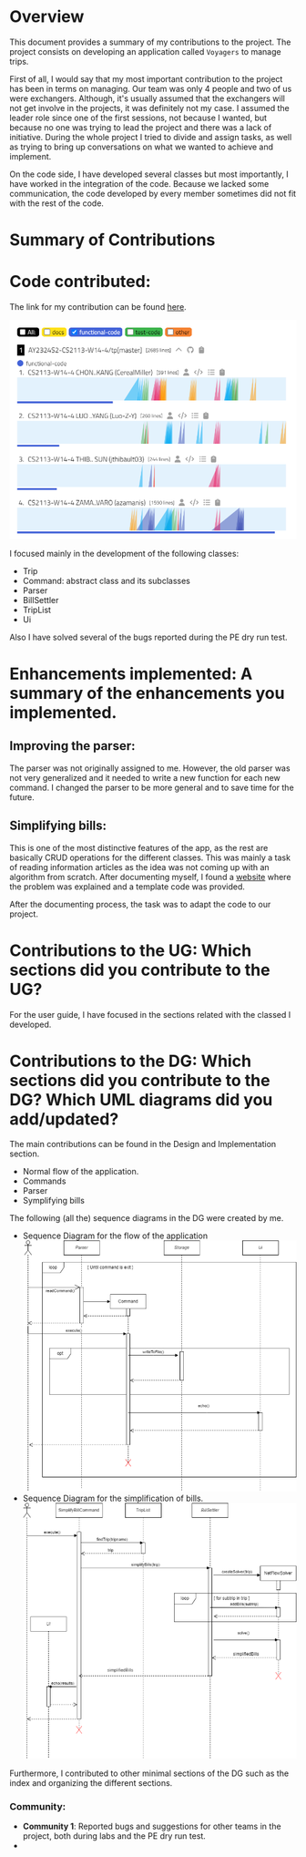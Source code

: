# Overview

This document provides a summary of my contributions to the project. The project consists on developing an application called `Voyagers` to manage trips.

First of all, I would say that my most important contribution to the project has been in terms on managing. 
Our team was only 4 people and two of us were exchangers. Although, it's usually assumed that the exchangers will not
get involve in the projects, it was definitely not my case. I assumed the leader role since one of the first sessions, not because I wanted, but because no one was trying to lead the project and there was a lack of initiative.
During the whole project I tried to divide and assign tasks, as well as trying to bring up conversations on what we wanted to achieve and implement.

On the code side, I have developed several classes but most importantly, I have worked in the integration of the code. Because we lacked some communication, the code developed by every member sometimes did not fit with the rest of the code. 



# Summary of Contributions

# Code contributed: 

The link for my contribution can be found [here](https://nus-cs2113-ay2324s2.github.io/tp-dashboard/?search=azamanis&breakdown=true&sort=groupTitle%20dsc&sortWithin=title&since=2024-02-23&timeframe=commit&mergegroup=&groupSelect=groupByRepos&checkedFileTypes=docs~functional-code~test-code~others).

![Contributions](../others/code_statistics.png)

I focused mainly in the development of the following classes:

- Trip
- Command: abstract class and its subclasses
- Parser
- BillSettler
- TripList
- Ui

Also I have solved several of the bugs reported during the PE dry run test.

# Enhancements implemented: A summary of the enhancements you implemented.

## Improving the parser: 
The parser was not originally assigned to me. However, the old parser was not very generalized and it 
needed to write a new function for each new command. I changed the parser to be more general and to save time for the future.

## Simplifying bills:
This is one of the most distinctive features of the app, as the rest are basically CRUD operations for the different classes.
This was mainly a task of reading information articles as the idea was not coming up with an algorithm from scratch.
After documenting myself, I found a [website](https://medium.com/@mithunmk93/algorithm-behind-splitwises-debt-simplification-feature-8ac485e97688) where the problem was explained and a template code was provided.

After the documenting process, the task was to adapt the code to our project.

# Contributions to the UG: Which sections did you contribute to the UG?

For the user guide, I have focused in the sections related with the classed I developed.


# Contributions to the DG: Which sections did you contribute to the DG? Which UML diagrams did you add/updated?

The main contributions can be found in the Design and Implementation section.
- Normal flow of the application.
- Commands
- Parser
- Symplifying bills

The following (all the) sequence diagrams in the DG were created by me.

- Sequence Diagram for the flow of the application
![Sequence Diagram](../diagrams/seq_diagram_flow.png)
- Sequence Diagram for the simplification of bills.
![Sequence Diagram](../diagrams/diag_simplify_bills_2.png)

Furthermore, I contributed to other minimal sections of the DG such as the index and organizing the different sections.

### Community:
- **Community 1**: Reported bugs and suggestions for other teams in the project, both during labs and the PE dry run test.
- 
